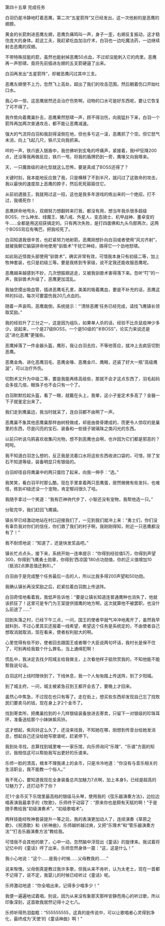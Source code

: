 第四十五章 完成任务


白羽仍是冷静地盯着恶鹰，第二次“五星箭阵”又已经发出，这一次他射的是恶鹰的翅膀。

黄金的长箭刺进恶鹰左翅，恶鹰负痛鸣叫一声，身子一歪，右翅反复振动，这才稳住庞大的身体。趁这工夫，我赶紧吃血加治疗术，白羽也一边吃魔法药，一边继续射击恶鹰的双翅。

不带特殊技能的箭，虽然也能射掉恶鹰50点血，不过却没能刺入它的肉里。恶鹰再一声怒啸，竟将先前插进左翅的五支箭硬逼了出来。

白羽再发出“五星箭阵”，却被恶鹰闪过其中三支。

恶鹰左翅使不上力，忽然飞上高处，超出了我们的攻击范围，然后朝着伤口开始吐口水。

我心中一惊，这恶鹰居然还会治疗伤势啊，动物的口水可是好东西呢，要让它恢复了可不得了。

我作势向着鹰巢扑去，恶鹰果然怒啸一声，顾不得治伤，向我猛扑下来，白羽一个箭阵再加两次普通攻击，都不能让恶鹰减速。

强大的气流将白羽和我刮得滚倒在地，但也多亏这一滚，恶鹰抓了个空。但它怒气未消，向上飞起几尺，铁爪又向我抓来。

呯的一声，铁爪嵌入银盾中，我仿佛听到玄龟的呼痛声，紧接着，我HP狂降200点，还没等我再做反应，铁爪一甩，将我的盾牌扔到一旁，鹰喙又向我啄来。

天，一只魔兽级的进化型就这么恐怖，要是真成了BOSS还得了？

关键时刻，我本能地反应救了我，只是横移了不到半尺，就闪过了这致命的攻击，我以最快的速度掠上恶鹰的脖子，然后死死箍箍住它。

从前初遇狼王，我就用过这一招，这也是我多年游戏的练出来的一个绝招，打不过，我缠死你！

恶鹰拼命地甩头，双翅努力想翻转来打我，都没有用，想当年我杀很多超级BOSS，什么神龙、绿魔王、猪八戒、外星人、变态骑士、机甲战神、董卓变的牛……全都是用这招获搞定的。只有两次失败，是打四面佛和九头鸟那两次，这两个BOSS背后有嘴巴，把我咬死了。

白羽知道我很辛苦，也赶紧努力地射箭。恶鹰刚想扑向白羽或者使用“风刃齐射”，就被我朝它脑袋拼命地使用“驯兽术”干扰它神经，搞得它一个劲地怒啸。

如此贴近怪兽头部使用“驯兽术”，确实非常有效，可惜我本身只有初级二等，加上牧神套装，也只是初级三等。要是我练到专家级，说不定我还能收服恶鹰呢。

恶鹰越来越感到不妙，几次想振翅逃走，又被我驯兽术害得落下来。忽听“叮”的一声，我驯兽术升级了，恶鹰更加混乱。

我抽空摸出吸血管，插进恶鹰毛孔里，美美的吸着鹰血，要是不补充的话，恶鹰这样的抖动，每次可要震伤我20几点血的。

随着一声哀鸣，恶鹰栽倒，系统提示：“‘清除恶鹰’任务已经完成，请找飞鹰镇长领取奖励。”

我的经验升了三分之一，这是因为组队，如果单人杀的话，经验不比杀鼠疫神少多少。说起来，一个是27级BOSS，一个是50级的“半BOSS”，论实力来说还是这“进化恶鹰”更强些。

恶鹰掉落了一件金器头盔，鹰形，我让白羽去捡，不等他答应，就冲上去疯狂切割恶鹰。

恶鹰金角、进化恶鹰羽毛、恶鹰金喙、恶鹰金爪、鹰眼，还装了好大一瓶“高级鹰涎”，可以治疗外伤。

切割术又升为中级二等，要是我能再练高级些，那就不会才这点东西了，羽毛起码会多拔几倍，眼珠子也不会只有一个了。

白羽默默捡起头盔，看了一眼，就戴在头上，我晕，这小子鉴定术多高了？金器一下子就鉴定出来了。

我们走到鹰巢边，我当时就呆了，连白羽都不由啊了一声。

恶鹰巢不象其他恶鹰巢那样由树枝做成，却是由兽骨建成的，而更令人惊叹的是巢里的东西，尽是闪亮的宝石、装备和一些镜子玻璃珠之类闪光的东西。

以前只听说乌鸦喜欢收集闪光物，想不到恶鹰也会啊，也许因为它们都是邪恶的？呵呵。

我不知道白羽怎么想的，反正我是流着口水将这些东西收进口袋的，可惜，除了宝石不知道等级，装备明显只有银级的。

白羽却径自将鹰巢中的两只蛋捡了起来，向我一伸手：“选。”

我笑笑，看白羽平时那么酷，现在手里拿着两只恶鹰蛋，居然微微有些发抖，也难怪，练到41级还没一个宠物，肯定郁闷很久了哈。

我随手拿过一个笑道：“我有匹神驹代步了，小智还没有宠物，我帮他选一只。”

分赃完毕，我们赶回飞鹰镇。

镇长早已经激动地站在村口迎接我们了，一见到我们就冲上来：“勇士们，你们没有辜负我对你们的信任，你们救了我们的村子啊，我刚刚得知，附近一只恶鹰都没有了！”

我不耐烦地说：“知道了，还是快发奖品吧。”

镇长忙点点头，接下来，系统开始一连串提示：“你得到经验值5万，你得到声望300，你得到飞鹰勇士勋章，你得到‘西凉国’180点功勋值，你的正义值增加10（抵消2点罪恶值还剩8）。”

白羽由于是完成整个任务最后一击的人，所以比我多得200声望和50功勋。

我确认镇长再没奖励之后，赶紧拉着白羽跑上传送阵。

白羽奇怪地看着我，我低声告诉他：“要是让镇长知道连普通鹰种也消失了，他就该抓狂了！这里可是专门为王室提供猎鹰的地方啊，这次就算他不被罢职，也没什么前途了……”

回到失落之村，已经下午三点，一问，国王的使者早就气冲冲地离开了，虽然我早就料到，不过心里其实还报着一线希望，希望这个任务是系统定的，不由使者自己想取消就取消，现在看来，使者权利挺大的啊。

心里觉得有些不妙，使者回去跟国王或者哪个大臣说两句坏话，我村长是保不住了，可别再给我栽个什么罪名，当上通缉犯啊！

慌乱中，我决定去找夕阳城主给我做主，上次看他样子挺欣赏我的，不知他能不能帮我说句话。

白羽这时上线时限快到了，下线休息，我一个人匆匆踏上传送阵，到了夕阳城。

到了城主府，一问，城主被紧急召到王都开会去了，要晚上才回来。

虽然心中焦急，不过现在也只有等了。走在街上，想买些东西却发现自己忘了找牧民们要卖马的钱，现在身上才2个金币了。

找到寄卖所，把鹰巢捡到的十几样银级装备放进去寄卖，只留下一对银级的珍珠耳环，准备送给那个小妹妹紫风铃。

这才想起，紫风铃这么久了，还没来找我，不知她在哪，刚想到传音台给她发消息，想起自己还没给她写歌谱呢，赶紧停下。

我到处寻找，总算找到城里唯一一家乐馆，向乐师询问“乐理”、“乐谱”方面的知识，我相信这可以帮助我写出更好的乐谱来。

乐师一脸的清高，根本不理我递上的金币，只是冷冷地道：“你没有与音乐相关的生活职业，我不能教一个俗人。”

我不死心，要知道我现在全身装备总共加魅力7点啊，加上本身5，已经是超高的12魅力了，还打动不了你？

花1个金币买下乐馆里最高档的银级马头琴，使用我的《弦乐器演奏方法》，边拉边唱表演我最拿手的《牧歌》，乐师终于动容了：“原来你也是颇有天赋的啊！”于是随手教给我“初级演奏术”，“初级歌唱术”。

两样技能经牧神套装提升一等之后，我的表演更加动人了，连续演奏《草原之歌》、《祝酒歌》和《祈神曲》，乐师越听越过爽，又把“乐理术”和“管乐器演奏方法”“打击乐器演奏方法”教给我。

可惜我不会其他的歌了，心中一动，忽然脑中浮现出《童话》的旋律来。我试着将记忆中的《童话》哼了出来，乐师忽然身体一震：“这，这是什么！”

我小心地说：“这个……是我小时候……父母教我的……”

说来惭愧，父母倒真是教过我许多歌，但我从来不肯听，认为太老土，现在一首都不记得了，说不定，我婴儿的时候已经听过《童话》呢。

乐师激动地道：“你全唱出来，记得多少唱多少！”

我便一遍遍地试着唱，别说，因为从来没有象那天那样安静而用心的听过歌，所以印象深刻，这首歌我居然记得十之七八。

乐师听得热泪盈眶：“555555555，这真的是传说中，可以让歌唱者心灵得到净化，最终成为‘天使’的《童话神曲》啊！”





